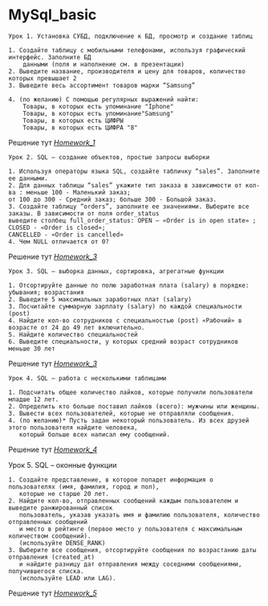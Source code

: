 # MySql_basic

    Урок 1. Установка СУБД, подключение к БД, просмотр и создание таблиц
      
    1. Создайте таблицу с мобильными телефонами, используя графический интерфейс. Заполните БД 
        данными (поля и наполнение см. в презентации)
    2. Выведите название, производителя и цену для товаров, количество которых превышает 2
    3. Выведите весь ассортимент товаров марки “Samsung”

    4. (по желанию) С помощью регулярных выражений найти:
        Товары, в которых есть упоминание "Iphone"
        Товары, в которых есть упоминание"Samsung"
        Товары, в которых есть ЦИФРЫ
        Товары, в которых есть ЦИФРА "8"
    
   Решение тут _[Homework_1](https://github.com/TiRastaMafia/MySql_basic/blob/main/Homework_1/Homework_1.sql)_

    Урок 2. SQL – создание объектов, простые запросы выборки
    
    1. Используя операторы языка SQL, создайте табличку “sales”. Заполните ее данными.
    2. Для данных таблицы “sales” укажите тип заказа в зависимости от кол-ва : меньше 100 - Маленький заказ; 
    от 100 до 300 - Средний заказ; больше 300 - Большой заказ.
    3. Создайте таблицу “orders”, заполните ее значениями. Выберите все заказы. В зависимости от поля order_status
    выведите столбец full_order_status: OPEN – «Order is in open state» ; CLOSED - «Order is closed»; 
    CANCELLED - «Order is cancelled»
    4. Чем NULL отличается от 0?
    
  Решение тут _[Homework_3](https://github.com/TiRastaMafia/MySql_basic/blob/main/Homework_2/Homework_2.sql)_
  
    Урок 3. SQL – выборка данных, сортировка, агрегатные функции
 
    1. Отсортируйте данные по полю заработная плата (salary) в порядке: убывания; возрастания
    2. Выведите 5 максимальных заработных плат (salary)
    3. Посчитайте суммарную зарплату (salary) по каждой специальности (роst)
    4. Найдите кол-во сотрудников с специальностью (post) «Рабочий» в возрасте от 24 до 49 лет включительно.
    5. Найдите количество специальностей
    6. Выведите специальности, у которых средний возраст сотрудников меньше 30 лет
    
  Решение тут _[Homework_3](https://github.com/TiRastaMafia/MySql_basic/blob/main/Homework_3/Homework_3.sql)_
  
    Урок 4. SQL – работа с несколькими таблицами
    
    1. Подсчитать общее количество лайков, которые получили пользователи младше 12 лет.
    2. Определить кто больше поставил лайков (всего): мужчины или женщины.
    3. Вывести всех пользователей, которые не отправляли сообщения.
    4. (по желанию)* Пусть задан некоторый пользователь. Из всех друзей этого пользователя найдите человека, 
       который больше всех написал ему сообщений.
    
  Решение тут _[Homework_4](https://github.com/TiRastaMafia/MySql_basic/blob/main/Homework_4/Homework_4.sql)_
   
   Урок 5. SQL – оконные функции
   
    1. Создайте представление, в которое попадет информация о пользователях (имя, фамилия, город и пол), 
       которые не старше 20 лет.
    2. Найдите кол-во, отправленных сообщений каждым пользователем и выведите ранжированный список
       пользователь, указав указать имя и фамилию пользователя, количество отправленных сообщений
       и место в рейтинге (первое место у пользователя с максимальным количеством сообщений).
       (используйте DENSE_RANK)
    3. Выберите все сообщения, отсортируйте сообщения по возрастанию даты отправления (created_at) 
       и найдите разницу дат отправления между соседними сообщениями, получившегося списка. 
       (используйте LEAD или LAG).
       
       
  Решение тут _[Homework_5](https://github.com/TiRastaMafia/MySql_basic/blob/main/Homework_5/Homework_5.sql)_
   
   
   
